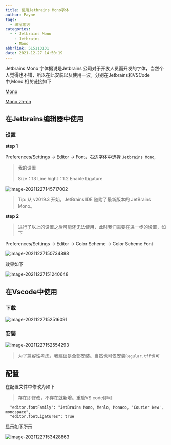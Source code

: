 ```yaml
---
title: 使用Jetbrains Mono字体
author: Payne
tags:
  - 编程笔记
categories:
  - - Jetbrains Mono
    - Jetbrains
    - Mono
abbrlink: 515113131
date: 2021-12-27 14:50:19
---
```


Jetbrains Mono 字体据说是Jetbrains 公司对于开发人员而开发的字体，当然个人觉得也不错，所以在此安装以及使用一波。分别在Jetbrains和VSCode中,Mono 相关链接如下

[Mono](https://www.jetbrains.com/lp/mono/#how-to-install)

[Mono zh-cn](https://www.jetbrains.com/zh-cn/lp/mono/#how-to-install)

## 在Jetbrains编辑器中使用

### 设置

**step 1**

Preferences/Settings -> Editor -> Font，右边字体中选择 `Jetbrains Mono`,

> 我的设置
>
> Size：13 Line hight：1.2 Enable Ligature

![image-20211227145717002](https://tva1.sinaimg.cn/large/008i3skNgy1gxsee1orkhj30ra0jojtc.jpg)

> Tip: 从 v2019.3 开始，JetBrains IDE 随附了最新版本的 JetBrains Mono。

**step 2**

> 进行了以上的设置之后可能还无法使用，此时我们需要在进一步的设置，如下

Preferences/Settings -> Editor -> Color Scheme -> Color Scheme Font

![image-20211227150734888](https://tva1.sinaimg.cn/large/008i3skNgy1gxseoq1e4nj30ra0jo3zx.jpg)

效果如下

![image-20211227151240648](https://tva1.sinaimg.cn/large/008i3skNgy1gxseu12227j30ol0llabw.jpg)

## 在Vscode中使用

### 下载

![image-20211227152516091](https://tva1.sinaimg.cn/large/008i3skNgy1gxsf74l0goj318q0l7gnh.jpg)

### 安装

![image-20211227152554293](https://tva1.sinaimg.cn/large/008i3skNgy1gxsf7sit6nj30io08474w.jpg)

> 为了兼容性考虑，我建议是全部安装。当然也可仅安装`Regular.tff`也可

## 配置

在配置文件中修改为如下

> 存在即修改，不存在就新增。重启VS code即可

```
  "editor.fontFamily": "JetBrains Mono, Menlo, Monaco, 'Courier New', monospace",
  "editor.fontLigatures": true
```

显示如下所示

![image-20211227153428863](https://tva1.sinaimg.cn/large/008i3skNgy1gxsfgpmnjhj30u50bl0tz.jpg)
